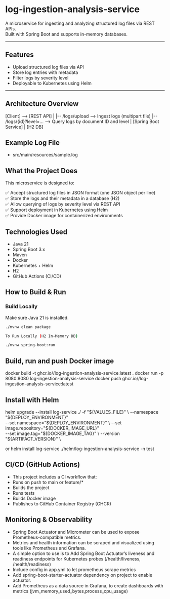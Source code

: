 # log-ingestion-analysis-service

A microservice for ingesting and analyzing structured log files via REST APIs.  
Built with Spring Boot and supports in-memory databases.

---

## Features

- Upload structured log files via API
- Store log entries with metadata
- Filter logs by severity level
- Deployable to Kubernetes using Helm

---

## Architecture Overview

[Client] --> [REST API]
               |
               |-- /logs/upload         --> Ingest logs (multipart file)
               |-- /logs/{id}?level=... --> Query logs by document ID and level
               |
            [Spring Boot Service]
               |
            [H2 DB]

## Example Log File
- src/main/resources/sample.log

## What the Project Does

This microservice is designed to:

✅ Accept structured log files in JSON format (one JSON object per line)  
✅ Store the logs and their metadata in a database (H2)  
✅ Allow querying of logs by severity level via REST API  
✅ Support deployment in Kubernetes using Helm  
✅ Provide Docker image for containerized environments


## Technologies Used

- Java 21
- Spring Boot 3.x
- Maven
- Docker
- Kubernetes + Helm
- H2
- GitHub Actions (CI/CD)


## How to Build & Run

### Build Locally

 Make sure Java 21 is installed.

 ```bash
 ./mvnw clean package

 To Run Locally (H2 In-Memory DB)

 ./mvnw spring-boot:run
 ```

## Build, run and push Docker image

 docker build -t ghcr.io/<your-username>/log-ingestion-analysis-service:latest .
 docker run -p 8080:8080 log-ingestion-analysis-service
 docker push ghcr.io/<your-username>/log-ingestion-analysis-service:latest

## Install with Helm

 helm upgrade --install log-service ./ -f "${VALUES_FILE}" \
      --namespace "${DEPLOY_ENVIRONMENT}" \
      --set namespace="${DEPLOY_ENVIRONMENT}" \
      --set image.repository="${DOCKER_IMAGE_URL}" \
      --set image.tag="${DOCKER_IMAGE_TAG}" \
      --version "${ARTIFACT_VERSION}" \

 or helm install log-service ./helm/log-ingestion-analysis-service -n test

## CI/CD (GitHub Actions)

- This project includes a CI workflow that:
- Runs on push to main or feature/*
- Builds the project
- Runs tests
- Builds Docker image
- Publishes to GitHub Container Registry (GHCR)

## Monitoring & Observability
- Spring Boot Actuator and Micrometer can be used to expose Prometheus-compatible metrics.
- Metrics and health information can be scraped and visualized using tools like Prometheus and Grafana.
- A simple option to use is to Add Spring Boot Actuator’s liveness and readiness endpoints for Kubernetes probes (/health/liveness, /health/readiness)
- Include config in app.yml to let prometheus scrape metrics
- Add spring-boot-starter-actuator dependency on project to enable actuator.
- Add Prometheus as a data source in Grafana, to create dashboards with metrics (jvm_memory_used_bytes,process_cpu_usage)
